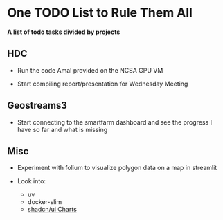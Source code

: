 # One TODO List to Rule Them All

**A list of todo tasks divided by projects**

## HDC
- Run the code Amal provided on the NCSA GPU VM

- Start compiling report/presentation for Wednesday Meeting

## Geostreams3

- Start connecting to the smartfarm dashboard and see the progress I have so far and what is missing

## Misc
- Experiment with folium to visualize polygon data on a map in streamlit

- Look into:
    - uv
    - docker-slim
    - [shadcn/ui Charts](https://ui.shadcn.com/charts)